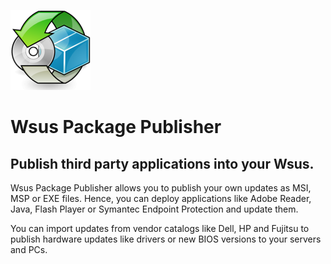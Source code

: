 ![WPP Logo](/Images/Logo_WPP.png)
# Wsus Package Publisher

## Publish third party applications into your Wsus.

Wsus Package Publisher allows you to publish your own updates as MSI, MSP or EXE files. Hence, you can deploy applications like Adobe Reader, Java, Flash Player or Symantec Endpoint Protection and update them.

You can import updates from vendor catalogs like Dell, HP and Fujitsu to publish hardware updates like drivers or new BIOS versions to your servers and PCs.
